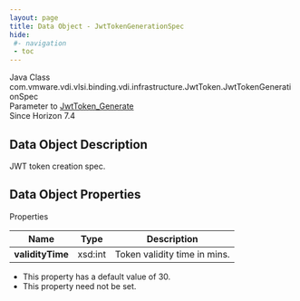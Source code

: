 ```yaml
---
layout: page
title: Data Object - JwtTokenGenerationSpec
hide:
 #- navigation
 - toc
---
```






Java Class
    com.vmware.vdi.vlsi.binding.vdi.infrastructure.JwtToken.JwtTokenGenerationSpec  
Parameter to
     [JwtToken_Generate](vdi.infrastructure.JwtToken.md#generate)  
Since 
    Horizon 7.4

## Data Object Description 

JWT token creation spec. 

## Data Object Properties

Properties

Name |  Type |  Description   
---|---|---  
**validityTime**|  xsd:int|  Token validity time in mins.   


  * This property has a default value of 30.
* This property need not be set.

  
  
  
 
  
  

